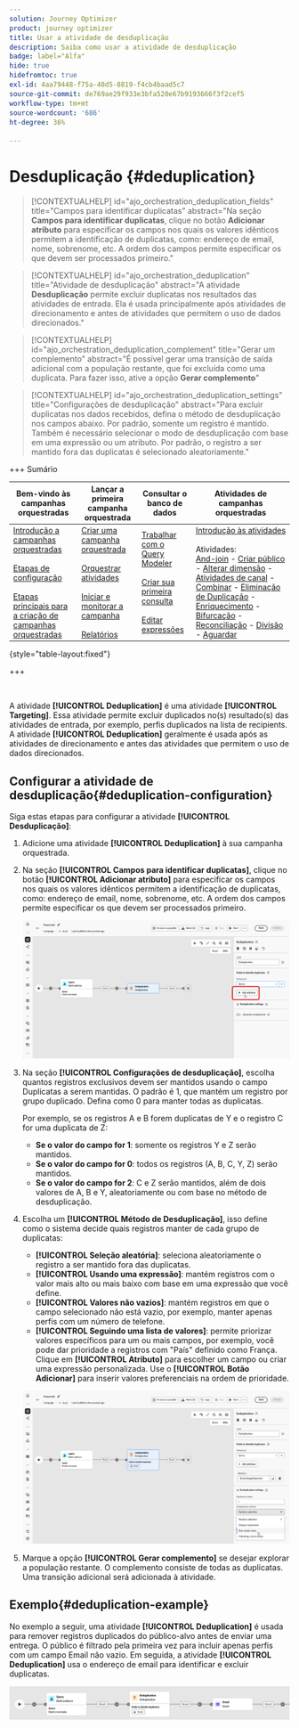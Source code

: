 ```yaml
---
solution: Journey Optimizer
product: journey optimizer
title: Usar a atividade de desduplicação
description: Saiba como usar a atividade de desduplicação
badge: label="Alfa"
hide: true
hidefromtoc: true
exl-id: 4aa79448-f75a-48d5-8819-f4cb4baad5c7
source-git-commit: de769ae29f933e3bfa520e67b9193666f3f2cef5
workflow-type: tm+mt
source-wordcount: '686'
ht-degree: 36%

---
```


# Desduplicação {#deduplication}

>[!CONTEXTUALHELP]
>id="ajo_orchestration_deduplication_fields"
>title="Campos para identificar duplicatas"
>abstract="Na seção **Campos para identificar duplicatas**, clique no botão **Adicionar atributo** para especificar os campos nos quais os valores idênticos permitem a identificação de duplicatas, como: endereço de email, nome, sobrenome, etc. A ordem dos campos permite especificar os que devem ser processados primeiro."

>[!CONTEXTUALHELP]
>id="ajo_orchestration_deduplication"
>title="Atividade de desduplicação"
>abstract="A atividade **Desduplicação** permite excluir duplicatas nos resultados das atividades de entrada. Ela é usada principalmente após atividades de direcionamento e antes de atividades que permitem o uso de dados direcionados."

>[!CONTEXTUALHELP]
>id="ajo_orchestration_deduplication_complement"
>title="Gerar um complemento"
>abstract="É possível gerar uma transição de saída adicional com a população restante, que foi excluída como uma duplicata. Para fazer isso, ative a opção **Gerar complemento**"

>[!CONTEXTUALHELP]
>id="ajo_orchestration_deduplication_settings"
>title="Configurações de desduplicação"
>abstract="Para excluir duplicatas nos dados recebidos, defina o método de desduplicação nos campos abaixo. Por padrão, somente um registro é mantido. Também é necessário selecionar o modo de desduplicação com base em uma expressão ou um atributo. Por padrão, o registro a ser mantido fora das duplicatas é selecionado aleatoriamente."

+++ Sumário

| Bem-vindo às campanhas orquestradas | Lançar a primeira campanha orquestrada | Consultar o banco de dados | Atividades de campanhas orquestradas |
|---|---|---|---|
| [Introdução a campanhas orquestradas](../gs-orchestrated-campaigns.md)<br/><br/>[Etapas de configuração](../configuration-steps.md)<br/><br/>[Etapas principais para a criação de campanhas orquestradas](../gs-campaign-creation.md) | [Criar uma campanha orquestrada](../create-orchestrated-campaign.md)<br/><br/>[Orquestrar atividades](../orchestrate-activities.md)<br/><br/>[Iniciar e monitorar a campanha](../start-monitor-campaigns.md)<br/><br/>[Relatórios](../reporting-campaigns.md) | [Trabalhar com o Query Modeler](../orchestrated-rule-builder.md)<br/><br/>[Criar sua primeira consulta](../build-query.md)<br/><br/>[Editar expressões](../edit-expressions.md) | [Introdução às atividades](about-activities.md)<br/><br/>Atividades:<br/>[And-join](and-join.md) - [Criar público](build-audience.md) - [Alterar dimensão](change-dimension.md) - [Atividades de canal](channels.md) - [Combinar](combine.md) - [Eliminação de Duplicação](deduplication.md) - [Enriquecimento](enrichment.md) - [Bifurcação](fork.md) - [Reconciliação](reconciliation.md) - [Divisão](split.md) - [Aguardar](wait.md) |

{style="table-layout:fixed"}

+++

<br/>

A atividade **[!UICONTROL Deduplication]** é uma atividade **[!UICONTROL Targeting]**. Essa atividade permite excluir duplicados no(s) resultado(s) das atividades de entrada, por exemplo, perfis duplicados na lista de recipients. A atividade **[!UICONTROL Deduplication]** geralmente é usada após as atividades de direcionamento e antes das atividades que permitem o uso de dados direcionados.

## Configurar a atividade de desduplicação{#deduplication-configuration}

Siga estas etapas para configurar a atividade **[!UICONTROL Desduplicação]**:


1. Adicione uma atividade **[!UICONTROL Deduplication]** à sua campanha orquestrada.

1. Na seção **[!UICONTROL Campos para identificar duplicatas]**, clique no botão **[!UICONTROL Adicionar atributo]** para especificar os campos nos quais os valores idênticos permitem a identificação de duplicatas, como: endereço de email, nome, sobrenome, etc. A ordem dos campos permite especificar os que devem ser processados primeiro.

   ![](../assets/deduplication-1.png)

1. Na seção **[!UICONTROL Configurações de desduplicação]**, escolha quantos registros exclusivos devem ser mantidos usando o campo Duplicatas a serem mantidas. O padrão é 1, que mantém um registro por grupo duplicado. Defina como 0 para manter todas as duplicatas.

   Por exemplo, se os registros A e B forem duplicatas de Y e o registro C for uma duplicata de Z:

   * **Se o valor do campo for 1**: somente os registros Y e Z serão mantidos.
   * **Se o valor do campo for 0**: todos os registros (A, B, C, Y, Z) serão mantidos.
   * **Se o valor do campo for 2**: C e Z serão mantidos, além de dois valores de A, B e Y, aleatoriamente ou com base no método de desduplicação.

1. Escolha um **[!UICONTROL Método de Desduplicação]**, isso define como o sistema decide quais registros manter de cada grupo de duplicatas:

   * **[!UICONTROL Seleção aleatória]**: seleciona aleatoriamente o registro a ser mantido fora das duplicatas.
   * **[!UICONTROL Usando uma expressão]**: mantém registros com o valor mais alto ou mais baixo com base em uma expressão que você define.
   * **[!UICONTROL Valores não vazios]**: mantém registros em que o campo selecionado não está vazio, por exemplo, manter apenas perfis com um número de telefone.
   * **[!UICONTROL Seguindo uma lista de valores]**: permite priorizar valores específicos para um ou mais campos, por exemplo, você pode dar prioridade a registros com &quot;País&quot; definido como França. Clique em **[!UICONTROL Atributo]** para escolher um campo ou criar uma expressão personalizada. Use o **[!UICONTROL Botão Adicionar]** para inserir valores preferenciais na ordem de prioridade.

   ![](../assets/deduplication-2.png)

1. Marque a opção **[!UICONTROL Gerar complemento]** se desejar explorar a população restante. O complemento consiste de todas as duplicatas. Uma transição adicional será adicionada à atividade.

## Exemplo{#deduplication-example}

No exemplo a seguir, uma atividade **[!UICONTROL Deduplication]** é usada para remover registros duplicados do público-alvo antes de enviar uma entrega. O público é filtrado pela primeira vez para incluir apenas perfis com um campo Email não vazio. Em seguida, a atividade **[!UICONTROL Deduplication]** usa o endereço de email para identificar e excluir duplicatas.

![](../assets/deduplication-3.png)
